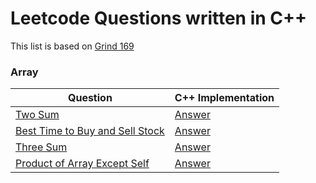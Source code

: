 # Leetcode Questions written in C++

This list is based on [Grind 169](https://www.techinterviewhandbook.org/grind75?hours=30&difficulty=Medium&difficulty=Hard&difficulty=Easy&weeks=5&mode=preferences&order=topics&grouping=weeks#)

### Array

| Question | C++ Implementation |
| -------------------------- | --------------------- |
| [Two Sum](https://leetcode.com/problems/two-sum/) | [Answer](./0001-two-sum.cpp) |
| [Best Time to Buy and Sell Stock](https://leetcode.com/problems/best-time-to-buy-and-sell-stock/) | [Answer](./0121-best-time-to-buy-and-sell-stock.cpp) |
| [Three Sum](https://leetcode.com/problems/3sum/) | [Answer](./0015-3sum.cpp)
| [Product of Array Except Self](https://leetcode.com/problems/product-of-array-except-self/) | [Answer](./0238-product-of-array-except-self.cpp)
